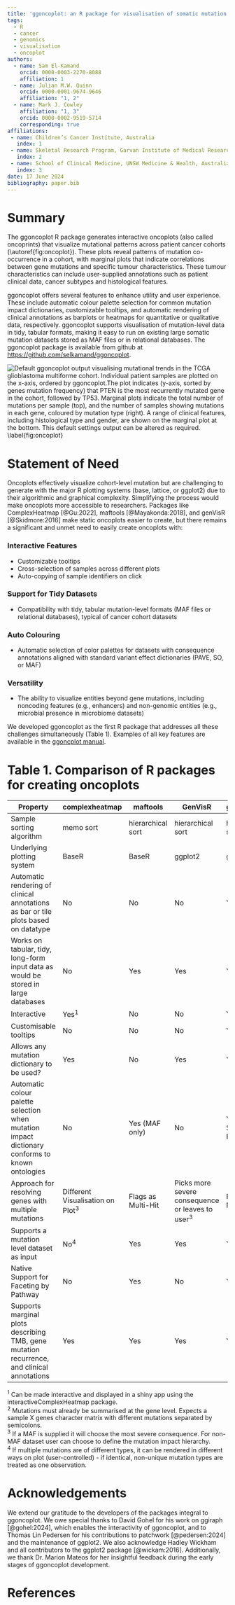 ```yaml
---
title: 'ggoncoplot: an R package for visualisation of somatic mutation data from cancer patient cohorts  '
tags:
  - R
  - cancer
  - genomics
  - visualisation
  - oncoplot
authors:
  - name: Sam El-Kamand
    orcid: 0000-0003-2270-8088
    affiliation: 1 
  - name: Julian M.W. Quinn
    orcid: 0000-0001-9674-9646
    affiliation: "1, 2"
  - name: Mark J. Cowley
    affiliation: "1, 3"
    orcid: 0000-0002-9519-5714
    corresponding: true 
affiliations:
 - name: Children’s Cancer Institute, Australia
   index: 1
 - name: Skeletal Research Program, Garvan Institute of Medical Research, Australia
   index: 2
 - name: School of Clinical Medicine, UNSW Medicine & Health, Australia
   index: 3
date: 17 June 2024
bibliography: paper.bib
---
```


# Summary

The ggoncoplot R package generates interactive oncoplots (also called oncoprints) that visualize mutational patterns across patient cancer cohorts (\autoref{fig:oncoplot}). These plots reveal patterns of mutation co-occurrence in a cohort, with marginal plots that indicate correlations between gene mutations and specific tumour characteristics. These tumour characteristics can include user-supplied annotations such as patient clinical data, cancer subtypes and histological features.  

ggoncoplot offers several features to enhance utility and user experience. These include automatic colour palette selection for common mutation impact dictionaries, customizable tooltips, and automatic rendering of clinical annotations as barplots or heatmaps for quantitative or qualitative data, respectively. ggoncoplot supports visualisation of mutation-level data in tidy, tabular formats, making it easy to run on existing large somatic mutation datasets stored as MAF files or in relational databases. The ggoncoplot package is available from github at https://github.com/selkamand/ggoncoplot. 

![Default ggoncoplot output visualising mutational trends in the TCGA glioblastoma multiforme cohort. Individual patient samples are plotted on the x-axis, ordered by ggoncoplot.The plot indicates (y-axis, sorted by genes mutation frequency) that PTEN is the most recurrently mutated gene in the cohort, followed by TP53. Marginal plots indicate the total number of mutations per sample (top), and the number of samples showing mutations in each gene, coloured by mutation type (right). A range of clinical features, including histological type and gender, are shown on the marginal plot at the bottom. This default settings output can be altered as required. \label{fig:oncoplot}](oncoplot.png)

# Statement of Need

Oncoplots effectively visualize cohort-level mutation but are challenging to generate with the major R plotting systems (base, lattice, or ggplot2) due to their algorithmic and graphical complexity. Simplifying the process would make oncoplots more accessible to researchers. Packages like ComplexHeatmap [@Gu:2022], maftools [@Mayakonda:2018], and genVisR [@Skidmore:2016] make static oncoplots easier to create, but there remains a significant and unmet need to easily create oncoplots with:

### Interactive Features
- Customizable tooltips
- Cross-selection of samples across different plots
- Auto-copying of sample identifiers on click

### Support for Tidy Datasets
- Compatibility with tidy, tabular mutation-level formats (MAF files or relational databases), typical of cancer cohort datasets

### Auto Colouring
- Automatic selection of color palettes for datasets with consequence annotations aligned with standard variant effect dictionaries (PAVE, SO, or MAF)

### Versatility
- The ability to visualize entities beyond gene mutations, including noncoding features (e.g., enhancers) and non-genomic entities (e.g., microbial presence in microbiome datasets)

We developed ggoncoplot as the first R package that addresses all these challenges simultaneously (Table 1). Examples of all key features are available in the [ggoncplot manual](https://selkamand.github.io/ggoncoplot/articles/manual.html).

# Table 1. Comparison of R packages for creating oncoplots

| Property                                                                                        | complexheatmap                              | maftools           | GenVisR                                                     | ggoncoplot             |
| ----------------------------------------------------------------------------------------------- | ------------------------------------------- | ------------------ | ----------------------------------------------------------- | ---------------------- |
| Sample sorting algorithm                                                                        | memo sort                                   | hierarchical sort  | hierarchical sort                                           | hierarchical sort      |
| Underlying plotting system                                                                      | BaseR                                       | BaseR              | ggplot2                                                     | ggplot2                |
| Automatic rendering of clinical annotations as bar or tile plots based on datatype              | No                                          | No                 | No                                                          | Yes                    |
| Works on tabular, tidy, long-form input data as would be stored in large databases              | No                                          | Yes                | Yes                                                         | Yes                    |
| Interactive                                                                                     | Yes<sup>1</sup>                             | No                 | No                                                          | Yes                    |
| Customisable tooltips                                                                           | No                                          | No                 | No                                                          | Yes                    |
| Allows any mutation dictionary to be used?                                                      | Yes                                         | No                 | Yes                                                         | Yes                    |
| Automatic colour palette selection when mutation impact dictionary conforms to known ontologies | No                                          | Yes (MAF only)     | No                                                          | Yes (MAF, SO, or PAVE) |
| Approach for resolving genes with multiple mutations                                            | Different Visualisation on Plot<sup>3</sup> | Flags as Multi-Hit | Picks more severe consequence or leaves to user<sup>3</sup> | Flags as Multi-Hit     |
| Supports a mutation level dataset as input                                                      | No<sup>4</sup>                              | Yes                | Yes                                                         | Yes                    |
| Native Support for Faceting by Pathway                                                          | No                                          | Yes                | No                                                          | Yes                    |
| Supports marginal plots describing TMB, gene mutation recurrence, and clinical annotations      | Yes                                         | Yes                | Yes                                                         | Yes                    |

<sup>1</sup> Can be made interactive and displayed in a shiny app using the interactiveComplexHeatmap package.  
<sup>2</sup> Mutations must already be summarised at the gene level. Expects a sample X genes character matrix with different mutations separated by semicolons.  
<sup>3</sup> If a MAF is supplied it will choose the most severe consequence. For non-MAF dataset user can choose to define the mutation impact hierarchy.  
<sup>4</sup> If multiple mutations are of different types, it can be rendered in different ways on plot (user-controlled) - if identical, non-unique mutation types are treated as one observation.


# Acknowledgements

We extend our gratitude to the developers of the packages integral to ggoncoplot. We owe special thanks to David Gohel for his work on ggiraph [@gohel:2024], which enables the interactivity of ggoncoplot, and to Thomas Lin Pedersen for his contributions to patchwork [@pedersen:2024] and the maintenance of ggplot2. We also acknowledge Hadley Wickham and all contributors to the ggplot2 package [@wickam:2016]. Additionally, we thank Dr. Marion Mateos for her insightful feedback during the early stages of ggoncoplot development. 

# References